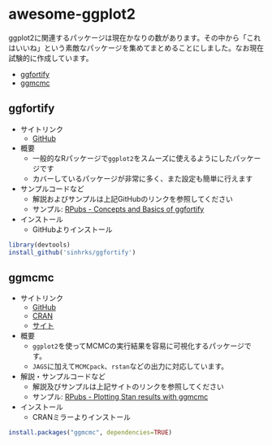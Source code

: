 # awesome-ggplot2
ggplot2に関連するパッケージは現在かなりの数があります。その中から「これはいいね」という素敵なパッケージを集めてまとめることにしました。なお現在試験的に作成しています。

- [ggfortify](#ggfortify)
- [ggmcmc](#ggmcmc)

## ggfortify
- サイトリンク
  - [GitHub](https://github.com/sinhrks/ggfortify)
- 概要
  - 一般的なRパッケージで`ggplot2`をスムーズに使えるようにしたパッケージです
  - カバーしているパッケージが非常に多く、また設定も簡単に行えます
- サンプルコードなど
  - 解説およびサンプルは上記GitHubのリンクを参照してください
  - サンプル: [RPubs - Concepts and Basics of ggfortify](http://rpubs.com/sinhrks/basics)
- インストール
  - GitHubよりインストール
```R
library(devtools)
install_github('sinhrks/ggfortify')
```

## ggmcmc
- サイトリンク
  - [GitHub](https://github.com/xfim/ggmcmc)
  - [CRAN](http://cran.r-project.org/web/packages/ggmcmc/index.html)
  - [サイト](http://xavier-fim.net/packages/ggmcmc/)
- 概要
  - `ggplot2`を使ってMCMCの実行結果を容易に可視化するパッケージです。
  - `JAGS`に加えて`MCMCpack`、`rstan`などの出力に対応しています。
- 解説・サンプルコードなど
  - 解説及びサンプルは上記サイトのリンクを参照してください
  - サンプル: [RPubs - Plotting Stan results with ggmcmc](http://rpubs.com/ssong/ggmcmc_stan)
- インストール
  - CRANミラーよりインストール
```R
install.packages("ggmcmc", dependencies=TRUE)
```
